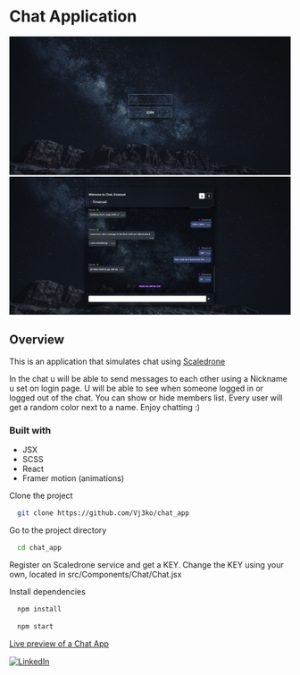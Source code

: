 # Chat Application

![Screenshot of chat login](design/ss-1.png)
![Screenshot of chat messaging](design/ss-2.png)

## Overview

This is an application that simulates chat using [Scaledrone](https://https://www.scaledrone.com/)

In the chat u will be able to send messages to each other using a Nickname u set on login page.
U will be able to see when someone logged in or logged out of the chat. You can show or hide members list.
Every user will get a random color next to a name.
Enjoy chatting :)

### Built with

- JSX
- SCSS
- React
- Framer motion (animations)

Clone the project

```bash
  git clone https://github.com/Vj3ko/chat_app
```

Go to the project directory

```bash
  cd chat_app
```

Register on Scaledrone service and get a KEY.
Change the KEY using your own, located in src/Components/Chat/Chat.jsx

Install dependencies

```bash
  npm install
```

```bash
  npm start
```

[Live preview of a Chat App](https://chat-app-6p8.pages.dev/)

<p><a href="https://www.linkedin.com/in/vdizdar/"><img align="center" src="https://i.ibb.co/6Jw1g19/linkedin-icon.png" alt="LinkedIn" height="auto" width="30"/></a>&nbsp;
